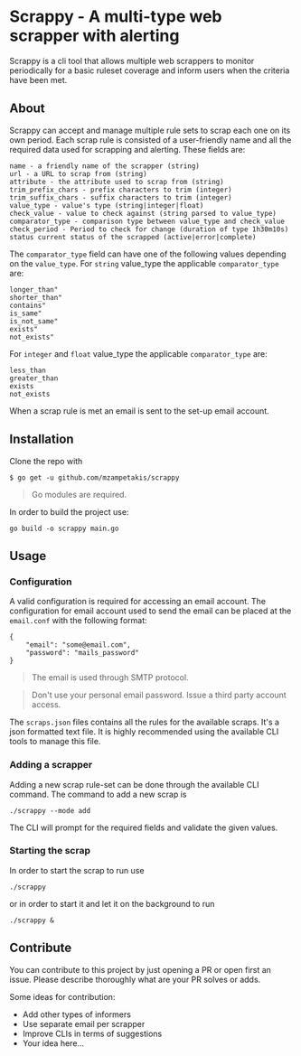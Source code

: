 # Scrappy - A multi-type web scrapper with alerting

Scrappy is a cli tool that allows multiple web scrappers to monitor periodically 
for a basic ruleset coverage and inform users when the criteria have been met.

## About
Scrappy can accept and manage multiple rule sets to scrap each one on its own 
period. Each scrap rule is consisted of a user-friendly name and all the 
required data used for scrapping and alerting.
These fields are:
```
name - a friendly name of the scrapper (string)
url - a URL to scrap from (string)
attribute - the attribute used to scrap from (string)
trim_prefix_chars - prefix characters to trim (integer)
trim_suffix_chars - suffix characters to trim (integer)
value_type - value's type (string|integer|float)
check_value - value to check against (string parsed to value_type)
comparator_type - comparison type between value_type and check_value
check_period - Period to check for change (duration of type 1h30m10s)
status current status of the scrapped (active|error|complete)
```

The `comparator_type` field can have one of the following values depending on the
`value_type`.
For `string` value_type the applicable `comparator_type` are:
```
longer_than"
shorter_than"
contains"
is_same"
is_not_same"
exists"
not_exists"
```
For `integer` and `float` value_type the applicable `comparator_type` are:
```
less_than
greater_than
exists
not_exists
```

When a scrap rule is met an email is sent to the set-up email account.

## Installation

Clone the repo with
```
$ go get -u github.com/mzampetakis/scrappy
```
> Go modules are required.

In order to build the project use:
```
go build -o scrappy main.go
```

## Usage

### Configuration

A valid configuration is required for accessing an email account.
The configuration for email account used to send the email can be placed at the
`email.conf` with the following format:
```
{
    "email": "some@email.com",
    "password": "mails_password"
}
```

> The email is used through SMTP protocol.

> Don't use your personal email password. Issue a third party account access.

The `scraps.json` files contains all the rules for the available scraps. 
It's a json formatted text file. It is highly recommended using the 
available CLI tools to manage this file.

### Adding a scrapper

Adding a new scrap rule-set can be done through the available CLI command.
The command to add a new scrap is
```
./scrappy --mode add
```
The CLI will prompt for the required fields and validate the given values.

### Starting the scrap
In order to start the scrap to run use
```
./scrappy
```
or in order to start it and let it on the background to run
```
./scrappy &
```

## Contribute
You can contribute to this project by just opening a PR or open first an issue. 
Please describe thoroughly what are your PR solves or adds.

Some ideas for contribution:

* Add other types of informers
* Use separate email per scrapper
* Improve CLIs in terms of suggestions
* Your idea here...